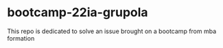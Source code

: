 # bootcamp-22ia-grupola
This repo is dedicated to solve an issue brought on a bootcamp from mba formation
